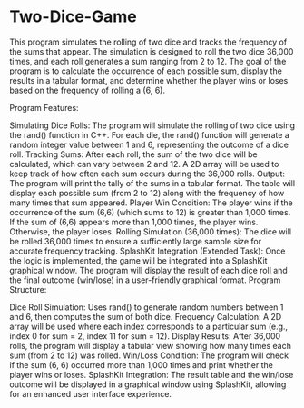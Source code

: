 # Two-Dice-Game
This program simulates the rolling of two dice and tracks the frequency of the sums that appear.
The simulation is designed to roll the two dice 36,000 times, and each roll generates a sum ranging from 2 to 12. The goal of the program is to calculate the occurrence of each possible sum, display the results in a tabular format, and determine whether the player wins or loses based on the frequency of rolling a (6, 6).

Program Features:

Simulating Dice Rolls:
The program will simulate the rolling of two dice using the rand() function in C++.
For each die, the rand() function will generate a random integer value between 1 and 6, representing the outcome of a dice roll.
Tracking Sums:
After each roll, the sum of the two dice will be calculated, which can vary between 2 and 12.
A 2D array will be used to keep track of how often each sum occurs during the 36,000 rolls.
Output:
The program will print the tally of the sums in a tabular format. The table will display each possible sum (from 2 to 12) along with the frequency of how many times that sum appeared.
Player Win Condition:
The player wins if the occurrence of the sum (6,6) (which sums to 12) is greater than 1,000 times.
If the sum of (6,6) appears more than 1,000 times, the player wins. Otherwise, the player loses.
Rolling Simulation (36,000 times):
The dice will be rolled 36,000 times to ensure a sufficiently large sample size for accurate frequency tracking.
SplashKit Integration (Extended Task):
Once the logic is implemented, the game will be integrated into a SplashKit graphical window.
The program will display the result of each dice roll and the final outcome (win/lose) in a user-friendly graphical format.
Program Structure:

Dice Roll Simulation: Uses rand() to generate random numbers between 1 and 6, then computes the sum of both dice.
Frequency Calculation: A 2D array will be used where each index corresponds to a particular sum (e.g., index 0 for sum = 2, index 11 for sum = 12).
Display Results: After 36,000 rolls, the program will display a tabular view showing how many times each sum (from 2 to 12) was rolled.
Win/Loss Condition: The program will check if the sum (6, 6) occurred more than 1,000 times and print whether the player wins or loses.
SplashKit Integration: The result table and the win/lose outcome will be displayed in a graphical window using SplashKit, allowing for an enhanced user interface experience.
